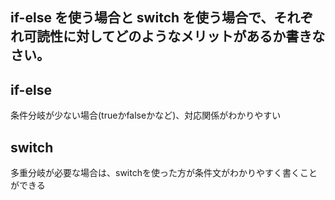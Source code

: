 ## if-else を使う場合と switch を使う場合で、それぞれ可読性に対してどのようなメリットがあるか書きなさい。

## if-else
条件分岐が少ない場合(trueかfalseかなど)、対応関係がわかりやすい

## switch
多重分岐が必要な場合は、switchを使った方が条件文がわかりやすく書くことができる